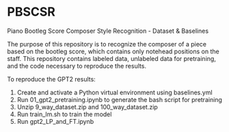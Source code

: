 # PBSCSR
Piano Bootleg Score Composer Style Recognition - Dataset &amp; Baselines

The purpose of this repository is to recognize the composer of a piece based on the bootleg score, which contains only notehead positions on the staff. This repository contains labeled data, unlabeled data for pretraining, and the code necessary to reproduce the results.

To reproduce the GPT2 results:
1. Create and activate a Python virtual environment using baselines.yml
2. Run 01_gpt2_pretraining.ipynb to generate the bash script for pretraining
3. Unzip 9_way_dataset.zip and 100_way_dataset.zip
4. Run train_lm.sh to train the model
5. Run gpt2_LP_and_FT.ipynb
